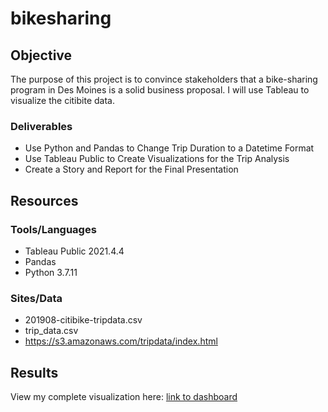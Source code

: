 # bikesharing

## Objective
The purpose of this project is to convince stakeholders that a bike-sharing program in Des Moines is a solid business proposal.  I will use Tableau to visualize the citibite data.

### Deliverables
- Use Python and Pandas to Change Trip Duration to a Datetime Format
- Use Tableau Public to Create Visualizations for the Trip Analysis
- Create a Story and Report for the Final Presentation

## Resources

### Tools/Languages
- Tableau Public 2021.4.4
- Pandas 
- Python 3.7.11

### Sites/Data
- 201908-citibike-tripdata.csv
- trip_data.csv
- https://s3.amazonaws.com/tripdata/index.html

## Results
View my complete visualization here: [link to dashboard](https://public.tableau.com/app/profile/tiana5411/viz/CitiBikeData_16480896124550/CitiBikeStory) 